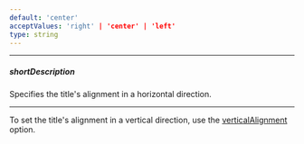 ```yaml
---
default: 'center'
acceptValues: 'right' | 'center' | 'left'
type: string
---
```

---
##### shortDescription
Specifies the title's alignment in a horizontal direction.

---
To set the title's alignment in a vertical direction, use the [verticalAlignment](/api-reference/20%20Data%20Visualization%20Widgets/BaseWidget/1%20Configuration/title/verticalAlignment.md '{basewidgetpath}/Configuration/title#verticalAlignment') option.